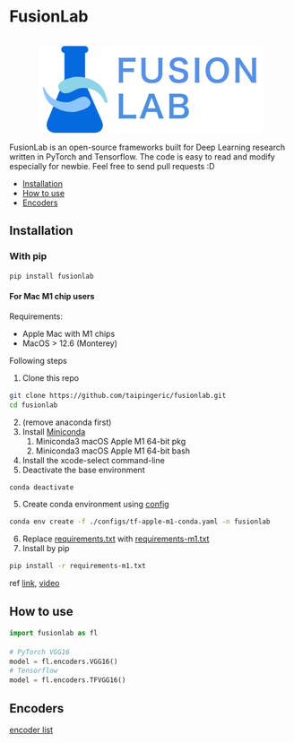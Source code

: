 # FusionLab

<p align="center">
    <br>
    <img src="assets/imgs/fusionlab_banner.png" width="400"/>
    <br>
<p>

FusionLab is an open-source frameworks built for Deep Learning research written in PyTorch and Tensorflow. The code is easy to read and modify 
especially for newbie. Feel free to send pull requests :D

* [Installation](#Installation)
* [How to use](#How-to-use)
* [Encoders](#Encoders)

## Installation

### With pip

```bash
pip install fusionlab
```

#### For Mac M1 chip users

Requirements:
* Apple Mac with M1 chips
* MacOS > 12.6 (Monterey)

Following steps
1. Clone this repo
```bash
git clone https://github.com/taipingeric/fusionlab.git
cd fusionlab
```
2. (remove anaconda first)
3. Install [Miniconda](https://docs.conda.io/en/latest/miniconda.html)
   1. Miniconda3 macOS Apple M1 64-bit pkg
   2. Miniconda3 macOS Apple M1 64-bit bash
4. Install the xcode-select command-line
5. Deactivate the base environment
```bash
conda deactivate 
```
5. Create conda environment using [config](./configs/tf-apple-m1-conda.yaml)
```bash
conda env create -f ./configs/tf-apple-m1-conda.yaml -n fusionlab
```
6. Replace [requirements.txt](requirements.txt) with [requirements-m1.txt](configs/requirements-m1.txt)
7. Install by pip
```bash
pip install -r requirements-m1.txt
```

ref [link](https://github.com/jeffheaton/t81_558_deep_learning/blob/master/install/tensorflow-install-conda-mac-metal-jul-2022.ipynb), [video](https://www.youtube.com/watch?v=5DgWvU0p2bk) 

## How to use

```python
import fusionlab as fl

# PyTorch VGG16
model = fl.encoders.VGG16()
# Tensorflow
model = fl.encoders.TFVGG16()

```

## Encoders

[encoder list](fusionlab/encoders/README.md)